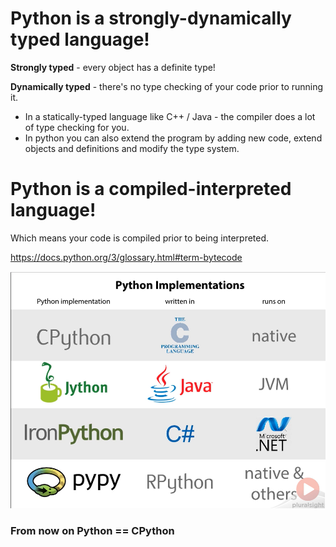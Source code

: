 # Python is a strongly-dynamically typed language!  
**Strongly typed** - every object has a definite type!  
  
**Dynamically typed** - there's no type checking of your code prior to running it.  
 - In a statically-typed language like C++ / Java - the compiler does a lot of type checking for you.  
 - In python you can also extend the program by adding new code, extend objects and definitions and modify the type system.

# Python is a compiled-interpreted language!
Which means your code is compiled prior to being interpreted.

https://docs.python.org/3/glossary.html#term-bytecode

![enter image description here](/images/image001.png)

### **From now on Python == CPython**
<!--stackedit_data:
eyJoaXN0b3J5IjpbLTE3OTQ5Mzk3MTgsMTcxODg0ODU5N119
-->